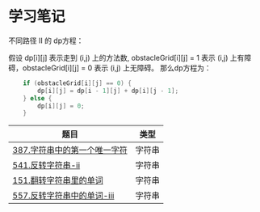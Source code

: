 # 学习笔记

不同路径 II 的 dp方程：

假设 dp[i][j] 表示走到 (i,j) 上的方法数, obstacleGrid[i][j] = 1 表示 (i,j) 上有障碍，obstacleGrid[i][j] = 0 表示 (i,j) 上无障碍。
那么dp方程为：

```java
    if (obstacleGrid[i][j] == 0) {
        dp[i][j] = dp[i - 1][j] + dp[i][j - 1];
    } else {
        dp[i][j] = 0;
    }
```

|题目|类型|
|-|-|
|[387.字符串中的第一个唯一字符](./387.字符串中的第一个唯一字符.java)|字符串|
|[541.反转字符串-ii](./541.反转字符串-ii.java)|字符串|
|[151.翻转字符串里的单词](./151.翻转字符串里的单词.java)|字符串|
|[557.反转字符串中的单词-iii](./557.反转字符串中的单词-iii.java)|字符串|
